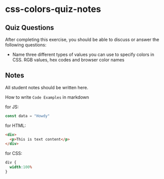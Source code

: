 # css-colors-quiz-notes

## Quiz Questions

After completing this exercise, you should be able to discuss or answer the following questions:

- Name three different types of values you can use to specify colors in CSS.
RGB values, hex codes and browser color names

## Notes

All student notes should be written here.


How to write `Code Examples` in markdown

for JS:
```javascript
const data = "Howdy"
```

for HTML:
```html
<div>
  <p>This is text content</p>
</div>
```

for CSS:
```css
div {
  width:100%
}
```
